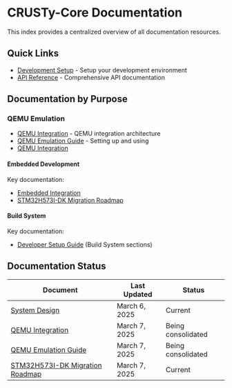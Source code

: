 # CRUSTy-Core Documentation

This index provides a centralized overview of all documentation resources.

## Quick Links

- [Development Setup](Guides/DEVELOPER_SETUP.md) - Setup your development environment
- [API Reference](Guides/API_REFERENCE.md) - Comprehensive API documentation

## Documentation by Purpose

### QEMU Emulation

- [QEMU Integration](Features/QEMU_Integration.md) - QEMU integration architecture
- [QEMU Emulation Guide](Guides/QEMU_EMULATION.md) - Setting up and using 
- [QEMU Integration](Features/QEMU_Integration.md)

#### Embedded Development

Key documentation:

- [Embedded Integration](Features/EMBEDDED_INTEGRATION.md)
- [STM32H573I-DK Migration Roadmap](Dev%20Progress/STM32H573I-DK_Migration_Roadmap.md)

#### Build System

Key documentation:

- [Developer Setup Guide](Guides/DEVELOPER_SETUP.md) (Build System sections)

## Documentation Status

| Document                                                                             | Last Updated  | Status             |
| ------------------------------------------------------------------------------------ | ------------- | ------------------ |
| [System Design](Features/CRUSTY-Core_System_Design.md)                               | March 6, 2025 | Current            |
| [QEMU Integration](Features/QEMU_Integration.md)                                     | March 7, 2025 | Being consolidated |
| [QEMU Emulation Guide](Guides/QEMU_EMULATION.md)                                     | March 7, 2025 | Being consolidated |
| [STM32H573I-DK Migration Roadmap](Dev%20Progress/STM32H573I-DK_Migration_Roadmap.md) | March 7, 2025 | Current            |
